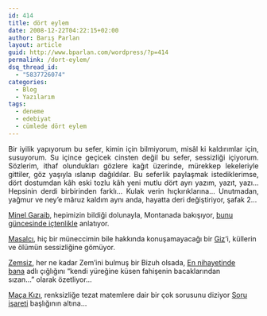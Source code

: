 ```yaml
---
id: 414
title: dört eylem
date: 2008-12-22T04:22:15+02:00
author: Barış Parlan
layout: article
guid: http://www.bparlan.com/wordpress/?p=414
permalink: /dort-eylem/
dsq_thread_id:
  - "5837726074"
categories:
  - Blog
  - Yazılarım
tags:
  - deneme
  - edebiyat
  - cümlede dört eylem
---
```


<p style="text-align: justify;">
  Bir iyilik yapıyorum bu sefer, kimin için bilmiyorum, misâl ki kaldırımlar için, susuyorum. Su içince geçicek cinsten değil bu sefer, sessizliği içiyorum. Sözlerim, ithaf olundukları gözlere kağıt üzerinde, mürekkep lekeleriyle gittiler, göz yaşıyla ıslanıp dağıldılar. Bu seferlik paylaşmak istediklerimse, dört dostumdan kâh eski tozlu kâh yeni mutlu dört ayrı yazım, yazıt, yazı&#8230; Hepsinin derdi birbirinden farklı&#8230; Kulak verin hıçkırıklarına&#8230; Unutmadan, yağmur ve ney&#8217;e mâruz kaldım aynı anda, hayatta deri değiştiriyor, şafak 2&#8230;<!--more-->
</p>

<a title="Minel Garaib" href="http://minel-garaib.blogspot.com/" target="_blank">Minel Garaib</a>, hepimizin bildiği dolunayla, Montanada bakışıyor, <a title="Ağaçların Arasından Gözüken Dolunay - Minel Garaib" href="http://minel-garaib.blogspot.com/2008/10/aalarn-arasndan-gzken-dolunay.html" target="_blank">bunu güncesinde içtenlikle</a> anlatıyor.

<a title="Masalcı" href="http://masalcii.blogspot.com/" target="_blank">Masalcı</a>, hiç bir müneccimin bile hakkında konuşamayacağı bir <a title="Giz - Masalcı" href="http://masalci.deviantart.com/art/giz-35328652" target="_blank">Giz</a>&#8216;i, küllerin ve ölümün sessizliğine gömüyor.

<a title="Zemsiz" href="http://bizuh.deviantart.com/" target="_blank">Zemsiz</a>, her ne kadar Zem&#8217;ini bulmuş bir Bizuh olsada, <a title="En nihayetinde bana - Zemsiz" href="http://bizuh.deviantart.com/art/en-nihayetinde-bana-105389431" target="_blank">En nihayetinde bana</a> adlı çığlığını &#8220;kendi yüreğine küsen fahişenin bacaklarından sızan&#8230;&#8221; olarak özetliyor&#8230;

<a title="Maça Kızı" href="http://www.uyuyanquzel.com" target="_blank">Maça Kızı</a>, renksizliğe tezat matemlere dair bir çok sorusunu diziyor <a title="Soru İşareti [?] - Maça Kızı" href="http://www.uyuyanquzel.com/?p=140" target="_blank">Soru işareti</a> başlığının altına&#8230;
